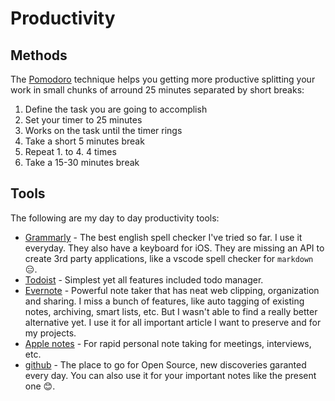 # Productivity

## Methods

The [Pomodoro](https://en.wikipedia.org/wiki/Pomodoro_Technique) technique helps you getting more productive splitting your work in small chunks of arround 25 minutes separated by short breaks:

1. Define the task you are going to accomplish
1. Set your timer to 25 minutes
1. Works on the task until the timer rings
1. Take a short 5 minutes break
1. Repeat 1. to 4. 4 times
1. Take a 15-30 minutes break

## Tools

The following are my day to day productivity tools:

* [Grammarly](https://app.grammarly.com) - The best english spell checker I've tried so far. I use it everyday. They also have a keyboard for iOS. They are missing an API to create 3rd party applications, like a vscode spell checker for `markdown` 😑.
* [Todoist](https://todoist.com) - Simplest yet all features included todo manager.
* [Evernote](https://evernote.com) - Powerful note taker that has neat web clipping, organization and sharing. I miss a bunch of features, like auto tagging of existing notes, archiving, smart lists, etc. But I wasn't able to find a really better alternative yet. I use it for all important article I want to preserve and for my projects.
* [Apple notes](https://www.icloud.com/) - For rapid personal note taking for meetings, interviews, etc.
* [github](https://www.github.com) - The place to go for Open Source, new discoveries garanted every day. You can also use it for your important notes like the present one 😊.
